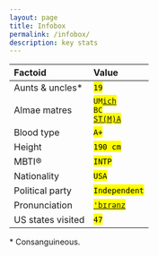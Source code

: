 ```yaml
---
layout: page
title: Infobox
permalink: /infobox/
description: key stats
---
```

| Factoid | Value |
| :---     | :---  |
| Aunts & uncles* | <mark><code>19</code></mark> |
| Almae matres | <mark><code><a href="https://twitter.com/MichiganRoss/" target="_blank">UMich</a></code></mark><br><mark><code><a href="https://twitter.com/BCPhilosophy" target="_blank">BC</a></code></mark><br><mark><code><a href="https://pb.url.lol/sta" target="_blank">ST(M)A</a></code></mark> |
| Blood type | <mark><code>A+</code></mark> |
| Height | <mark><code>190 cm</code></mark> |
| MBTI® | <mark><code>INTP</code></mark> |
| Nationality | <mark><code>USA</code></mark> |
| Political party | <mark><code>Independent</code></mark> |
| Pronunciation | <mark><code><a href="/assets/audio/berens.mp3">'b&#x026A;r&#x0259;nz</a></code></mark> |
| US states visited | <mark><code>47</code></mark> |

<span class="muted small">* Consanguineous.</span>